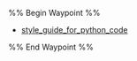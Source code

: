 %% Begin Waypoint %%
- [style_guide_for_python_code](./style_guide_for_python_code.md)

%% End Waypoint %%